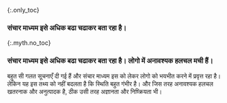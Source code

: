 {:.only_toc} 
 ### संचार माध्यम इसे अधिक बढा चढाकर बता रहा है।

 {:.myth.no_toc} 
 ### संचार माध्यम इसे अधिक बढा चढाकर बता रहा है। लोगो में अनावश्यक हलचल मची हैं। 

बहुत सी गलत सूचनाएँ दी गई हैं और संचार माध्यम इस को लेकर लोगो को भयभीत करने में प्रवृत्त रहा है। लेकिन यह इस तथ्य को नहीं बदलता है कि स्थिति बहुत गंभीर है। और जिस तरह अनावश्यक हलचल खतरनाक और अनुत्पादक है, ठीक उसी तरह अज्ञानता और निष्क्रियता भी।
